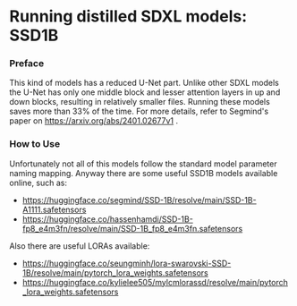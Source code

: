 # Running distilled SDXL models: SSD1B

### Preface

This kind of models has a reduced U-Net part. Unlike other SDXL models the U-Net has only one middle block and lesser attention layers in up and down blocks, resulting in relatively smaller files. Running these models saves more than 33% of the time. For more details, refer to Segmind's paper on https://arxiv.org/abs/2401.02677v1 .

### How to Use 

Unfortunately not all of this models follow the standard model parameter naming mapping. 
Anyway there are some useful SSD1B models available online, such as:

 * https://huggingface.co/segmind/SSD-1B/resolve/main/SSD-1B-A1111.safetensors
 * https://huggingface.co/hassenhamdi/SSD-1B-fp8_e4m3fn/resolve/main/SSD-1B_fp8_e4m3fn.safetensors 

Also there are useful LORAs available:

 * https://huggingface.co/seungminh/lora-swarovski-SSD-1B/resolve/main/pytorch_lora_weights.safetensors
 * https://huggingface.co/kylielee505/mylcmlorassd/resolve/main/pytorch_lora_weights.safetensors   
